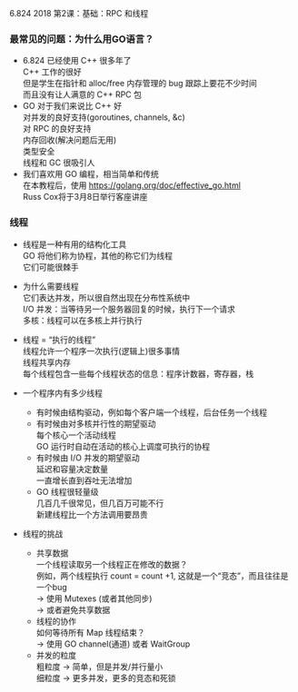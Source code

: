 6.824 2018 第2课：基础：RPC 和线程

### 最常见的问题：为什么用GO语言？
* 6.824 已经使用 C++ 很多年了   
  C++ 工作的很好    
  但是学生在指针和 alloc/free 内存管理的 bug 跟踪上要花不少时间     
  而且没有让人满意的 C++ RPC 包     
* GO 对于我们来说比 C++ 好  
  对并发的良好支持(goroutines, channels, &c)    
  对 RPC 的良好支持     
  内存回收(解决问题后无用)  
  类型安全  
  线程和 GC 很吸引人
* 我们喜欢用 GO 编程，相当简单和传统    
  在本教程后，使用 https://golang.org/doc/effective_go.html     
  Russ Cox将于3月8日举行客座讲座

### 线程

   * 线程是一种有用的结构化工具   
    GO 将他们称为协程，其他的称它们为线程    
    它们可能很棘手

   * 为什么需要线程     
   它们表达并发，所以很自然出现在分布性系统中   
   I/O 并发：当等待另一个服务器回复的时候，执行下一个请求   
   多核：线程可以在多核上并行执行

   * 线程 = “执行的线程”    
   线程允许一个程序一次执行(逻辑上)很多事情     
   线程共享内存     
   每个线程包含一些每个线程状态的信息：程序计数器，寄存器，栈
   
   * 一个程序内有多少线程   
        * 有时候由结构驱动，例如每个客户端一个线程，后台任务一个线程   
        * 有时候由对多核并行性的期望驱动   
        每个核心一个活动线程    
        GO 运行时自动在活动的核心上调度可执行的协程    
        * 有时候由 I/O 并发的期望驱动   
         延迟和容量决定数量     
         一直增长直到吞吐无法增加   
        * GO 线程很轻量级     
        几百几千很常见，但几百万可能不行    
        新建线程比一个方法调用要昂贵    
* 线程的挑战
    * 共享数据  
        一个线程读取另一个线程正在修改的数据？  
        例如，两个线程执行 count = count +1, 这就是一个“竞态”，而且往往是一个bug    
        -> 使用 Mutexes (或者其他同步)  
        -> 或者避免共享数据 
    * 线程的协作    
        如何等待所有 Map 线程结束？     
        -> 使用 GO channel(通道) 或者 WaitGroup
    * 并发的粒度    
        粗粒度 -> 简单，但是并发/并行量小   
        细粒度 -> 更多并发，更多的竞态和死锁